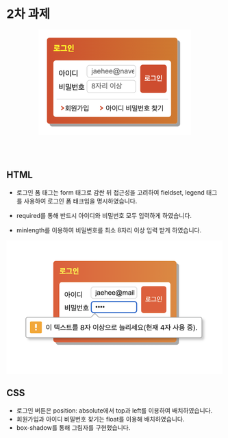 # 2차 과제

<p align="center"><img src="./2차과제이미지.png" ></p>

<br/>
<br/>

## HTML

- 로그인 폼 태그는 form 태그로 감싼 뒤 접근성을 고려하여 fieldset, legend 태그를 사용하여 로그인 폼 태크임을 명시하였습니다.
- required를 통해 반드시 아이디와 비밀번호 모두 입력하게 하였습니다.

- minlength를 이용하여 비밀번호를 최소 8자리 이상 입력 받게 하였습니다.

<p align="center"><img src="./2차과제이미지2.png"></p>

## CSS

- 로그인 버튼은 position: absolute에서 top과 left를 이용하여 배치하였습니다.
- 회원가입과 아이디 비밀번호 찾기는 float를 이용해 배치하였습니다.
- box-shadow를 통해 그림자를 구현했습니다.
